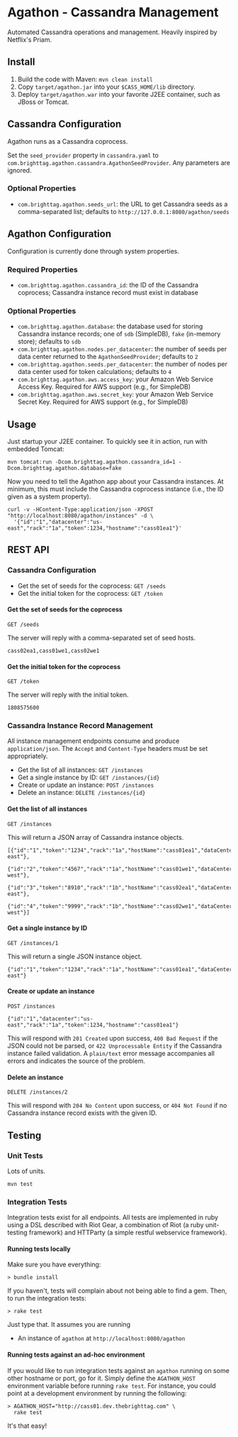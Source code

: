 # Agathon - Cassandra Management

Automated Cassandra operations and management. Heavily inspired by Netflix's Priam.

## Install

1. Build the code with Maven: `mvn clean install`
2. Copy `target/agathon.jar` into your `$CASS_HOME/lib` directory.
3. Deploy `target/agathon.war` into your favorite J2EE container, such as JBoss or Tomcat.

## Cassandra Configuration

Agathon runs as a Cassandra coprocess.

Set the `seed_provider` property in `cassandra.yaml` to `com.brighttag.agathon.cassandra.AgathonSeedProvider`. Any parameters are ignored.

### Optional Properties

* `com.brighttag.agathon.seeds_url`: the URL to get Cassandra seeds as a comma-separated list; defaults to `http://127.0.0.1:8080/agathon/seeds`

## Agathon Configuration

Configuration is currently done through system properties.

### Required Properties

* `com.brighttag.agathon.cassandra_id`: the ID of the Cassandra coprocess; Cassandra instance record must exist in database

### Optional Properties

* `com.brighttag.agathon.database`: the database used for storing Cassandra instance records; one of `sdb` (SimpleDB), `fake` (in-memory store); defaults to `sdb`
* `com.brighttag.agathon.nodes.per_datacenter`: the number of seeds per data center returned to the `AgathonSeedProvider`; defaults to `2`
* `com.brighttag.agathon.seeds.per_datacenter`: the number of nodes per data center used for token calculations; defaults to `4`
* `com.brighttag.agathon.aws.access_key`: your Amazon Web Service Access Key. Required for AWS support (e.g., for SimpleDB)
* `com.brighttag.agathon.aws.secret_key`: your Amazon Web Service Secret Key. Required for AWS support (e.g., for SimpleDB)

## Usage

Just startup your J2EE container. To quickly see it in action, run with embedded Tomcat:

    mvn tomcat:run -Dcom.brighttag.agathon.cassandra_id=1 -Dcom.brighttag.agathon.database=fake

Now you need to tell the Agathon app about your Cassandra instances. At minimum, this must include the
Cassandra coprocess instance (i.e., the ID given as a system property). 

    curl -v -HContent-Type:application/json -XPOST "http://localhost:8080/agathon/instances" -d \
      '{"id":"1","datacenter":"us-east","rack":"1a","token":1234,"hostname":"cass01ea1"}'

## REST API

### Cassandra Configuration

* Get the set of seeds for the coprocess: `GET /seeds`
* Get the initial token for the coprocess: `GET /token`

#### Get the set of seeds for the coprocess

    GET /seeds

The server will reply with a comma-separated set of seed hosts.

    cass02ea1,cass01we1,cass02we1

#### Get the initial token for the coprocess

    GET /token

The server will reply with the initial token.

    1808575600

### Cassandra Instance Record Management

All instance management endpoints consume and produce `application/json`. The `Accept` and `Content-Type` headers
must be set appropriately.

* Get the list of all instances: `GET /instances`
* Get a single instance by ID: `GET /instances/{id}`
* Create or update an instance: `POST /instances`
* Delete an instance: `DELETE /instances/{id}`

#### Get the list of all instances

    GET /instances

This will return a JSON array of Cassandra instance objects.

    [{"id":"1","token":"1234","rack":"1a","hostName":"cass01ea1","dataCenter":"us-east"},
     {"id":"2","token":"4567","rack":"1a","hostName":"cass01we1","dataCenter":"us-west"},
     {"id":"3","token":"8910","rack":"1b","hostName":"cass02ea1","dataCenter":"us-east"},
     {"id":"4","token":"9999","rack":"1b","hostName":"cass02we1","dataCenter":"us-west"}]

#### Get a single instance by ID

    GET /instances/1

This will return a single JSON instance object. 

    {"id":"1","token":"1234","rack":"1a","hostName":"cass01ea1","dataCenter":"us-east"}

#### Create or update an instance

    POST /instances

    {"id":"1","datacenter":"us-east","rack":"1a","token":1234,"hostname":"cass01ea1"}

This will respond with `201 Created` upon success, `400 Bad Request` if the JSON could not be parsed, or
`422 Unprocessable Entity` if the Cassandra instance failed validation. A `plain/text` error message accompanies
all errors and indicates the source of the problem.

#### Delete an instance

    DELETE /instances/2

This will respond with `204 No Content` upon success, or `404 Not Found` if no Cassandra instance record exists with
the given ID.

## Testing

### Unit Tests

Lots of units.

    mvn test

### Integration Tests

Integration tests exist for all endpoints. All tests are implemented in ruby using a DSL described with Riot Gear,
a combination of Riot (a ruby unit-testing framework) and HTTParty (a simple restful webservice framework).

#### Running tests locally

Make sure you have everything:

    > bundle install

If you haven't, tests will complain about not being able to find a gem. Then, to run the integration tests:

    > rake test

Just type that. It assumes you are running

* An instance of `agathon` at `http://localhost:8080/agathon`

#### Running tests against an ad-hoc environment

If you would like to run integration tests against an `agathon` running on some other hostname or port, go for it.
Simply define the `AGATHON_HOST` environment variable before running `rake test`. For instance, you could point
at a development environment by running the following:

    > AGATHON_HOST="http://cass01.dev.thebrighttag.com" \
      rake test

It's that easy!
